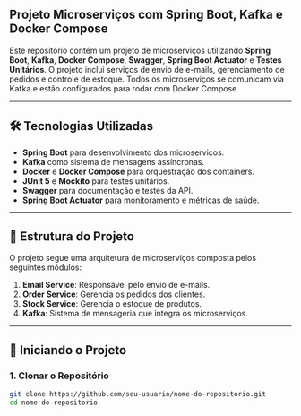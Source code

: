 ## Projeto Microserviços com Spring Boot, Kafka e Docker Compose

Este repositório contém um projeto de microserviços utilizando **Spring Boot**, **Kafka**, **Docker Compose**, **Swagger**, **Spring Boot Actuator** e **Testes Unitários**. O projeto inclui serviços de envio de e-mails, gerenciamento de pedidos e controle de estoque. Todos os microserviços se comunicam via Kafka e estão configurados para rodar com Docker Compose.

---

## 🛠 Tecnologias Utilizadas

- **Spring Boot** para desenvolvimento dos microserviços.
- **Kafka** como sistema de mensagens assíncronas.
- **Docker** e **Docker Compose** para orquestração dos containers.
- **JUnit 5** e **Mockito** para testes unitários.
- **Swagger** para documentação e testes da API.
- **Spring Boot Actuator** para monitoramento e métricas de saúde.

---

## 📁 Estrutura do Projeto

O projeto segue uma arquitetura de microserviços composta pelos seguintes módulos:

1. **Email Service**: Responsável pelo envio de e-mails.
2. **Order Service**: Gerencia os pedidos dos clientes.
3. **Stock Service**: Gerencia o estoque de produtos.
4. **Kafka**: Sistema de mensageria que integra os microserviços.

---

## 🚀 Iniciando o Projeto

### 1. Clonar o Repositório

```bash
git clone https://github.com/seu-usuario/nome-do-repositorio.git
cd nome-do-repositorio
